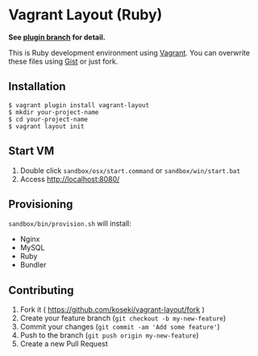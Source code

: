 # Vagrant Layout (Ruby)

**See [plugin branch](https://github.com/koseki/vagrant-layout/tree/plugin) for detail.**

This is Ruby development environment using [Vagrant](https://www.vagrantup.com/). You can overwrite these files using [Gist](https://gist.github.com/) or just fork.

## Installation

```console
$ vagrant plugin install vagrant-layout
$ mkdir your-project-name
$ cd your-project-name
$ vagrant layout init
```

## Start VM

1. Double click `sandbox/osx/start.command` or `sandbox/win/start.bat`
2. Access [http://localhost:8080/](http://localhost:8080/)

## Provisioning

`sandbox/bin/provision.sh` will install:

 * Nginx
 * MySQL
 * Ruby
 * Bundler

## Contributing

1. Fork it ( https://github.com/koseki/vagrant-layout/fork )
2. Create your feature branch (`git checkout -b my-new-feature`)
3. Commit your changes (`git commit -am 'Add some feature'`)
4. Push to the branch (`git push origin my-new-feature`)
5. Create a new Pull Request

